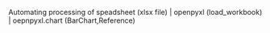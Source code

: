 Automating processing of speadsheet (xlsx file) | 
openpyxl (load_workbook) | 
oepnpyxl.chart (BarChart,Reference)
